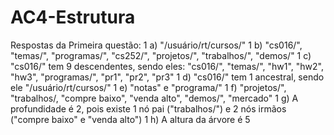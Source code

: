 # AC4-Estrutura
Respostas da Primeira questão:
1 a) "/usuário/rt/cursos/"
1 b) "cs016/", "temas/", "programas/", "cs252/", "projetos/", "trabalhos/", "demos/"
1 c) "cs016/" tem 9 descendentes, sendo eles: "cs016/", "temas/", "hw1", "hw2", "hw3", "programas/", "pr1", "pr2", "pr3"
1 d) "cs016/" tem 1 ancestral, sendo ele "/usuário/rt/cursos/"
1 e) "notas" e "programa/" 
1 f) "projetos/", "trabalhos/, "compre baixo", "venda alto", "demos/", "mercado"
1 g) A profundidade é 2, pois existe 1 nó pai ("trabalhos/") e 2 nós irmãos ("compre baixo" e "venda alto")
1 h) A altura da árvore é 5

